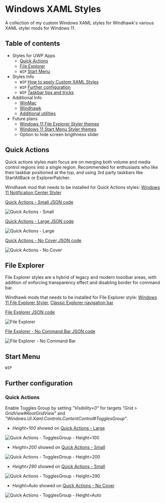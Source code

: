 # Windows XAML Styles
A collection of my custom Windows XAML styles for Windhawk's various XAML styler mods for Windows 11.


## Table of contents
* Styles for UWP Apps
  * [Quick Actions](#quick-actions)
  * [File Explorer](#file-explorer)
  *  `WIP` [Start Menu](#start-menu)
* Styles Info
  * `WIP` [How to apply Custom XAML Styles](#how-to-apply-custom-xaml-styles)
  * `WIP` [Further configuration](#further-configuration)
  * `WIP` [Taskbar tips and tricks](#taskbar-tips-and-tricks)
* Additional Info
  * [WinMac](https://github.com/Asteski/WinMac)
  * [Windhawk](https://github.com/ramensoftware/windhawk) 
  * [Additional utilities](https://github.com/Asteski/WinMac/wiki/Additional-utilities)
* Future plans
  * [Windows 11 File Explorer Styler themes](#file-explorer)
  * [Windows 11 Start Menu Styler themes](#start-menu)
  * Option to hide screen brigthness slider

## Quick Actions

Quick actions styles main focus are on merging both volume and media control regions into a single region. Recommended for enthusiasts who like their taskbar positioned at the top, and using 3rd party taskbars like StartAllBack or ExplorerPatcher.

Windhawk mod that needs to be installed for Quick Actions styles: [Windows 11 Notification Center Styler](https://windhawk.net/mods/windows-11-notification-center-styler)

[Quick Actions - Small JSON code](https://github.com/Asteski/Windows-XAML-Styles/blob/main/styles/Notification%20Center%20Styler%20-%20Quick%20Actions%20-%20Small.json)

![Quick Actions - Small](https://github.com/Asteski/Windows-XAML-Styles/blob/main/img/Notification%20Center%20Styler%20-%20Quick%20Actions%20-%20Small.png)

[Quick Actions - Large JSON code](https://github.com/Asteski/Windows-XAML-Styles/blob/main/styles/Notification%20Center%20Styler%20-%20Quick%20Actions%20-%20Large.json)

![Quick Actions - Large](https://github.com/Asteski/Windows-XAML-Styles/blob/main/img/Notification%20Center%20Styler%20-%20Quick%20Actions%20-%20Large.png)

[Quick Actions - No Cover JSON code](https://github.com/Asteski/Windows-XAML-Styles/blob/main/styles/Notification%20Center%20Styler%20-%20Quick%20Actions%20-%20No%20Cover.json)

![Quick Actions - No Cover](https://github.com/Asteski/Windows-XAML-Styles/blob/main/img/Notification%20Center%20Styler%20-%20Quick%20Actions%20-%20No%20Cover.png)

## File Explorer

File Explorer styles are a hybrid of legacy and modern tooolbar areas, with addition of enforcing transparency effect and disabling border for command bar.

Windhawk mods that needs to be installed for File Explorer style: [Windows 11 File Explorer Styler](https://windhawk.net/mods/windows-11-file-explorer-styler), [Classic Explorer navigation bar](https://windhawk.net/mods/explorer-frame-classic)

[File Explorer JSON code](https://github.com/Asteski/Windows-XAML-Styles/blob/main/styles/File%20Explorer%20Styler%20-%20File%20Explorer.json)

![File Explorer](https://github.com/Asteski/Windows-XAML-Styles/blob/main/img/File%20Explorer%20Styler%20-%20File%20Explorer.png)

[File Explorer - No Command Bar JSON code](https://github.com/Asteski/Windows-XAML-Styles/blob/main/styles/File%20Explorer%20Styler%20-%20File%20Explorer%20-%20No%20Command%20Bar.json)

![File Explorer - No Command Bar](https://github.com/Asteski/Windows-XAML-Styles/blob/main/img/File%20Explorer%20Styler%20-%20File%20Explorer%20-%20No%20Command%20Bar.png)

## Start Menu

`WIP`

## Further configuration

### Quick Actions

Enable Toggles Group by setting *"Visibility=0"* for targets *"Grid > GridView#RootGridView"* and *"Windows.UI.Xaml.Controls.ContentControl#TogglesGroup"*.

- *Height=100* showed on [Quick Actions - Large](https://github.com/Asteski/Windows-XAML-Styles/blob/main/styles/Notification%20Center%20Styler%20-%20Quick%20Actions%20-%20Large.json)

![Quick Actions - TogglesGroup - Height=100](https://github.com/Asteski/Windows-XAML-Styles/blob/main/img/Notification%20Center%20Styler%20-%20Quick%20Actions%20-%20TogglesGroup%20-%20100.png)

- *Height=200* showed on [Quick Actions - Small](https://github.com/Asteski/Windows-XAML-Styles/blob/main/styles/Notification%20Center%20Styler%20-%20Quick%20Actions%20-%20Small.json)

![Quick Actions - TogglesGroup - Height=200](https://github.com/Asteski/Windows-XAML-Styles/blob/main/img/Notification%20Center%20Styler%20-%20Quick%20Actions%20-%20TogglesGroup%20-%20200.png)

- *Height=290* showed on [Quick Actions - Small](https://github.com/Asteski/Windows-XAML-Styles/blob/main/styles/Notification%20Center%20Styler%20-%20Quick%20Actions%20-%20Small.json)

![Quick Actions - TogglesGroup - Height=290](https://github.com/Asteski/Windows-XAML-Styles/blob/main/img/Notification%20Center%20Styler%20-%20Quick%20Actions%20-%20TogglesGroup%20-%20290.png)

- *Height=Auto* showed on [Quick Actions - No Cover](https://github.com/Asteski/Windows-XAML-Styles/blob/main/styles/Notification%20Center%20Styler%20-%20Quick%20Actions%20-%20No%20Cover.json)

![Quick Actions - TogglesGroup - Height=Auto](https://github.com/Asteski/Windows-XAML-Styles/blob/main/img/Notification%20Center%20Styler%20-%20Quick%20Actions%20-%20TogglesGroup%20-%20Auto.png)